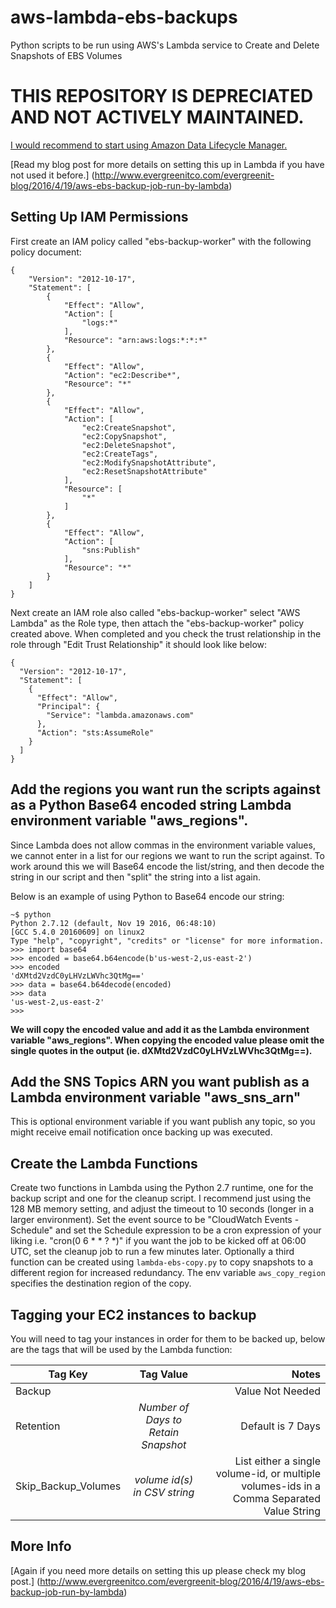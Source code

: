 # aws-lambda-ebs-backups
Python scripts to be run using AWS's Lambda service to Create and Delete Snapshots of EBS Volumes

# THIS REPOSITORY IS DEPRECIATED AND NOT ACTIVELY MAINTAINED.

[I would recommend to start using Amazon Data Lifecycle Manager.](https://docs.aws.amazon.com/AWSEC2/latest/UserGuide/snapshot-lifecycle.html)

[Read my blog post for more details on setting this up in Lambda if you have not used it before.] (http://www.evergreenitco.com/evergreenit-blog/2016/4/19/aws-ebs-backup-job-run-by-lambda)

## Setting Up IAM Permissions

First create an IAM policy called "ebs-backup-worker" with the following policy document:

```
{
    "Version": "2012-10-17",
    "Statement": [
        {
            "Effect": "Allow",
            "Action": [
                "logs:*"
            ],
            "Resource": "arn:aws:logs:*:*:*"
        },
        {
            "Effect": "Allow",
            "Action": "ec2:Describe*",
            "Resource": "*"
        },
        {
            "Effect": "Allow",
            "Action": [
                "ec2:CreateSnapshot",
                "ec2:CopySnapshot",
                "ec2:DeleteSnapshot",
                "ec2:CreateTags",
                "ec2:ModifySnapshotAttribute",
                "ec2:ResetSnapshotAttribute"
            ],
            "Resource": [
                "*"
            ]
        },
        {
            "Effect": "Allow",
            "Action": [
                "sns:Publish"
            ],
            "Resource": "*"
        }
    ]
}
```

Next create an IAM role also called "ebs-backup-worker" select "AWS Lambda" as the Role type, then attach the "ebs-backup-worker" policy created above. When completed and you check the trust relationship in the role through "Edit Trust Relationship" it should look like below:

```
{
  "Version": "2012-10-17",
  "Statement": [
    {
      "Effect": "Allow",
      "Principal": {
        "Service": "lambda.amazonaws.com"
      },
      "Action": "sts:AssumeRole"
    }
  ]
}
```

## Add the regions you want run the scripts against as a Python Base64 encoded string Lambda environment variable "aws_regions".

Since Lambda does not allow commas in the environment variable values, we cannot enter in a list for our regions we want to run the script against. To work around this we will Base64 encode the list/string, and then decode the string in our script and then "split" the string into a list again.

Below is an example of using Python to Base64 encode our string:

```
~$ python
Python 2.7.12 (default, Nov 19 2016, 06:48:10)
[GCC 5.4.0 20160609] on linux2
Type "help", "copyright", "credits" or "license" for more information.
>>> import base64
>>> encoded = base64.b64encode(b'us-west-2,us-east-2')
>>> encoded
'dXMtd2VzdC0yLHVzLWVhc3QtMg=='
>>> data = base64.b64decode(encoded)
>>> data
'us-west-2,us-east-2'
>>>
```
**We will copy the encoded value and add it as the Lambda environment variable "aws_regions". When copying the encoded value please omit the single quotes in the output (ie. dXMtd2VzdC0yLHVzLWVhc3QtMg==).**

## Add the SNS Topics ARN you want publish as a Lambda environment variable "aws_sns_arn"

This is optional environment variable if you want publish any topic, so you might receive email notification
once backing up was executed.

## Create the Lambda Functions

Create two functions in Lambda using the Python 2.7 runtime, one for the backup script and one for the cleanup script. I recommend just using the 128 MB memory setting, and adjust the timeout to 10 seconds (longer in a larger environment). Set the event source to be "CloudWatch Events - Schedule" and set the Schedule expression to be a cron expression of your liking i.e. "cron(0 6 * * ? *)" if you want the job to be kicked off at 06:00 UTC, set the cleanup job to run a few minutes later.
Optionally a third function can be created using `lambda-ebs-copy.py` to copy snapshots to a different region for increased redundancy. The env variable `aws_copy_region` specifies the destination region of the copy.
## Tagging your EC2 instances to backup

You will need to tag your instances in order for them to be backed up, below are the tags that will be used by the Lambda function:

| Tag Key           | Tag Value                           | Notes |
| -------------     |:-------------:                      | -----:|
| Backup            |                                     | Value Not Needed |
| Retention         | *Number of Days to Retain Snapshot* |  Default is 7 Days|
|Skip_Backup_Volumes|*volume id(s) in CSV string*         |    List either a single volume-id, or multiple volumes-ids in a Comma Separated Value String |

## More Info

[Again if you need more details on setting this up please check my blog post.] (http://www.evergreenitco.com/evergreenit-blog/2016/4/19/aws-ebs-backup-job-run-by-lambda)
